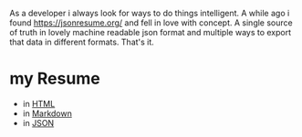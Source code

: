 As a developer i always look for ways to do things intelligent. A while ago i found https://jsonresume.org/ and fell in love with concept. A single source of truth in lovely machine readable json format and multiple ways to export that data in different formats. That's it.

# my Resume

* in [HTML](https://itsmethemojo.eu/resume.php)
* in [Markdown](https://github.com/itsmethemojo/resume/blob/master/resume.md)
* in [JSON](https://raw.githubusercontent.com/itsmethemojo/resume/master/resume.json)
